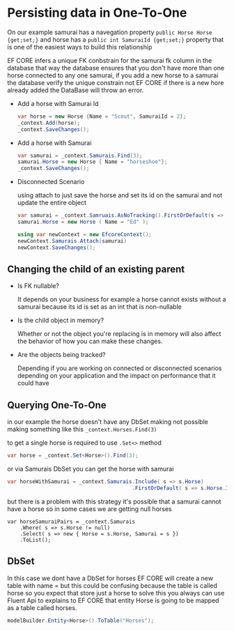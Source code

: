 # Persisting data in One-To-One 

On our example samurai has a navegation property `public Horse Horse {get;set;}` and horse has a `public int SamuraiId {get;set;}` property that is one of the easiest ways to build this relationship

EF CORE infers a unique FK conbstrain for the samurai fk column in the database that way the database ensures that you don't have more than one horse connected to any one samurai, if you add a new horse to a samurai the database verify the unique constrain not EF CORE if there is a new hore already added the DataBase will throw an error.

* Add a horse with Samurai Id

  ```csharp
  var horse = new Horse {Name = "Scout", SamuraiId = 2};
  _context.Add(horse);
  _context.SaveChanges();
  ```
* Add a horse with Samurai

  ```csharp
  var samurai = _context.Samurais.Find(3);
  samurai.Horse = new Horse { Name = "horseshoe"};
  _context.SaveChanges();
  ```
  
* Disconnected Scenario
  
  using attach to just save the horse and set its id on the samurai and not update the entire object

  ```csharp
  var samurai = _context.Samruais.AsNoTracking().FirstOrDefault(s => s.Id == 5);
  samurai.Horse = new Horse ( Name = "Ed" );
  
  using var newContext = new EfcoreContext();
  newContext.Samurais.Attach(samurai)
  newContext.SaveChanges();
  ```
## Changing the child of an existing parent

* Is FK nullable?

  It depends on your business for example a horse cannot exists without a samurai because its id is set as an int that is non-nullable

* Is the child object in memory?

  Whether or not the object you're replacing is in memory will also affect the behavior of how you can make these changes.

* Are the objects being tracked?

  Depending if you are working on connected or disconnected scenarios depending on your application and the impact on performance that it could have
  
## Querying One-To-One 

in our example the horse doesn't have any DbSet making not possible making something like this `_context.Horses.Find(3)`

to get a single horse is required to use `.Set<>` method

```csharp
var horse = _context.Set<Horse>().Find(3);
```

or via Samurais DbSet you can get the horse with samurai

```csharp
var horseWithSamurai = _context.Samurais.Include( s => s.Horse)
                                        .FirstOrDefault( s => s.Horse.Id == 3);                                     
```

but there is a problem with this strategy it's possible that a samurai cannot have a horse so in some cases we are getting null horses

```
var horseSamuraiPairs = _context.Samurais
    .Where( s => s.Horse != null)
    .Select( s => new { Horse = s.Horse, Samurai = s })
    .ToList();
```

## DbSet

In this case we dont have a DbSet for horses EF CORE will create a new table with name = <EntityName> but this could be confusing because the table is called horse so you expect that store just a horse to solve this you always can use Fluent Api to explains to EF CORE that entity Horse is going to be mapped as a table called horses.
  
```csharp
modelBuilder.Entity<Horse>().ToTable("Horses");  
```
